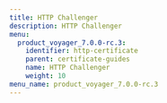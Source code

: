 ```yaml
---
title: HTTP Challenger
description: HTTP Challenger
menu:
  product_voyager_7.0.0-rc.3:
    identifier: http-certificate
    parent: certificate-guides
    name: HTTP Challenger
    weight: 10
menu_name: product_voyager_7.0.0-rc.3
---
```


